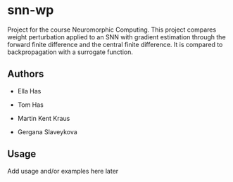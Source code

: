 
# snn-wp
Project for the course Neuromorphic Computing. This project compares weight perturbation applied to an SNN with gradient estimation through the forward finite difference and the central finite difference. It is compared to backpropagation with a surrogate function.



## Authors

- Ella Has

- Tom Has

- Martin Kent Kraus

- Gergana Slaveykova


## Usage

Add usage and/or examples here later


